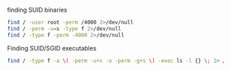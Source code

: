finding SUID binaries
 ```bash
find / -user root -perm /4000 2>/dev/null  
find / -perm -u=s -type f 2>/dev/null
find / -type f -perm -4000 2>/dev/null
```
  
Finding SUID/SGID executables
```bash
find / -type f -a \( -perm -u+s -o -perm -g+s \) -exec ls -l {} \; 2> /dev/null`  
  
```
  
  